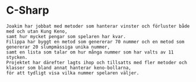 # C-Sharp

```Vi valde att bygga ett Keno-spel i Blazor, där spelreglerna motsvarar ungefär densamma som det riktiga Keno-spelet.
Joakim har jobbat med metoder som hanterar vinster och förluster både med och utan Kung Keno,
samt hur mycket pengar som spelaren har kvar.
Filippa har byggt en metod som genererar 70 nummer och en metod som genererar 20 slumpmässiga unika nummer, 
samt en lista som talar om hur många nummer som har valts av 11 stycken. 
Projektet har därefter lagts ihop och tillsatts med fler metoder och klasser som bland annat hanterar keno-bollarna, 
för att tydligt visa vilka nummer spelaren väljer.

